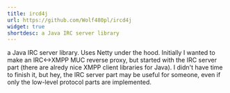 ```yaml
---
title: ircd4j
url: https://github.com/Wolf480pl/ircd4j
widget: true
shortdesc: a Java IRC server library
---
```

a Java IRC server library. Uses Netty under the hood. Initially I wanted to make an IRC<->XMPP MUC reverse proxy, but started with the IRC server part (there are alredy nice XMPP client libraries for Java). I didn't have time to finish it, but hey, the IRC server part may be useful for someone, even if only the low-level protocol parts are implemented.
